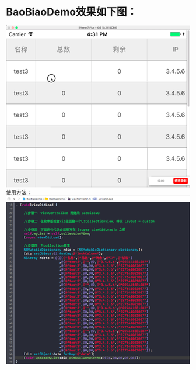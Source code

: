 # BaoBiaoDemo效果如下图：
![image](https://github.com/LibraYuXin/BaoBiaoDemo/blob/BaoBiaoDemo/gif/%E6%8A%A5%E8%A1%A81.gif)
使用方法：
![image](https://github.com/LibraYuXin/BaoBiaoDemo/blob/BaoBiaoDemo/gif/1.png)
